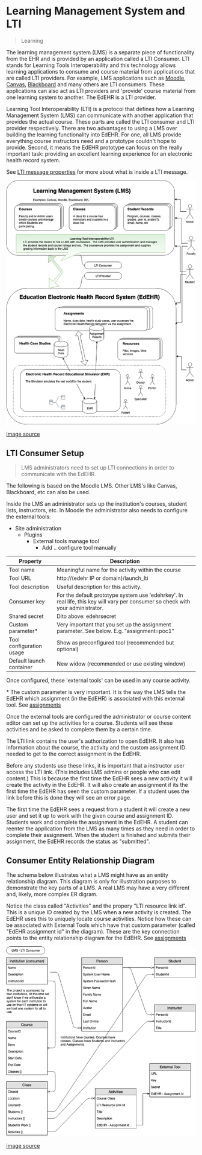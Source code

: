 # Learning Management System and LTI

> Learning 

The learning management system (LMS) is a separate piece of functionality from the EHR and is provided by an application called a LTI Consumer. 
LTI stands for Learning Tools Interoperability and this technology allows learning applications to consume and course material from
applications that are called LTI providers. For example, LMS applications such as
[Moodle](https://moodle.org/),
[Canvas](https://www.canvaslms.com/), 
[Blackboard](https://www.blackboard.com)
and many others are LTI consumers.
These applications can also act as LTI providers and 'provide' course material from one learning system to another.
The EdEHR is a LTI provider.

Learning Tool Interoperability (LTI) is a protocol that defines how a Learning Management System (LMS) can communicate with another 
application that provides the actual course. These parts are called the LTI consumer and LTI provider respectively.
There are two advantages to using a LMS over building the learning functionality into EdEHR. For one, all LMS provide
everything course instructors need and a prototype couldn't hope to provide.
Second, it means the EdEHR prototype can focus on 
the really important task: providing an excellent learning experience for an electronic health record system.

See [LTI message properties](/shared/lms/LTI.md) for more about what is inside a LTI message.

![EdEHR-overview]

[image source](https://www.draw.io/?state=%7B%22ids%22:%5B%221aDS7Oh4n4jGzUL0HO17PPB3MFP9hHYMf%22%5D,%22action%22:%22open%22,%22userId%22:%22107185299121564089127%22%7D#G1aDS7Oh4n4jGzUL0HO17PPB3MFP9hHYMf)


## LTI Consumer Setup

> LMS administrators need to set up LTI connections in order to communicate with the EdEHR.

The following is based on the Moodle LMS. Other LMS's like Canvas, Blackboard, etc can also be used. 

Inside the LMS an administrator sets up the institution's courses, student lists, instructors, etc. In Moodle the administrator
also needs to configure the external tools:

- Site administration
  - Plugins
    - External tools manage tool
       - Add .. configure tool manually
       
Property | Description
---- | ----
Tool name | Meaningful name for the activity within the course
Tool URL | http://(edehr IP or domain)/launch_lti
Tool description | Useful description for this activity. 
Consumer key | For the default prototype system use 'edehrkey'. In real life, this key will vary per consumer so check with your administrator.
Shared secret | Dito above: edehrsecret
Custom parameter* | Very important that you set up the assignment parameter. See below. E.g. "assignment=poc1"
Tool configuration usage | Show as preconfigured tool (recommended but optional)
Default launch container | New widow (recommended or use existing window)

Once configured, these 'external tools' can be used in any course activity.

\* The custom parameter is very important. It is the way the LMS tells the EdEHR which assignment (in the EdEHR)
is associated with this external tool. See [assignments](/shared/assignments.md) 
 
Once the external tools are configured the administrator or course content editor can set up the activities for a course.
Students will see these activities and be asked to complete them by a certain time. 

The LTI link contains the user's authorization to open EdEHR. It also has information about the course, the activity
and the custom assignment ID needed to get to the correct assignment in the EdEHR.

Before any students use these links, it is important that a instructor user access the LTI link.
(This includes LMS admins or people who can edit content.) This is because the first time the EdEHR sees a new activity
it will create the activity in the EdEHR. It will also create an assignment if its the first time the EdEHR has
seen the custom parameter. If a student uses the link before this is done they will see an error page.

The first time the EdEHR sees a request from a student it will create a new user and set it up to work with the given course and assignment ID.
Students work and complete the assignment in the EdEHR. A student can reenter the application from the LMS as many
times as they need in order to complete their assignment.
When the student is finished and submits their assignment, the EdEHR records the status as "submitted".

## Consumer Entity Relationship Diagram

The schema below illustrates what a LMS might have as an entity relationship diagram. This diagram is only for 
illustration purposes to demonstrate the key parts of a LMS. A real LMS may have a very different
and, likely, more complex ER digram.

Notice the class called "Activities" and the propery "LTI resource link id".
This is a unique ID created by the LMS when a new activity is created. The EdEHR uses this to uniquely locate course activities.
Notice how these can be associated with External Tools which have that custom parameter (called "EdEHR assignment id" in the diagram). These are 
the key connection points to the entity relationship diagram for the EdEHR. See [assignments](/shared/assignments.md)



![EdEHR-ER-consumer]

[image source](https://www.draw.io/?state=%7B%22ids%22:%5B%221MdvlrFwDOXSCeHNsU6dciQxTqWn7iRz_%22%5D,%22action%22:%22open%22,%22userId%22:%22107185299121564089127%22%7D#G1MdvlrFwDOXSCeHNsU6dciQxTqWn7iRz_)




[EdEHR-overview]: ../../images/EdEHR-overview.png "overview"
[EdEHR-ER-consumer]: ../../images/EdEHR-ER-consumer.png "LTI Consumer"
[EdEHR-ER-provider]: ../../images/EdEHR-ER-provider.png "LTI Provider"

